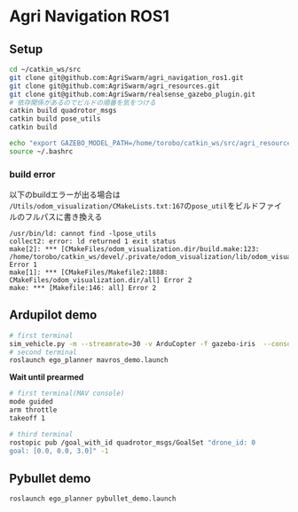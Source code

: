 # Agri Navigation ROS1

## Setup
```bash
cd ~/catkin_ws/src
git clone git@github.com:AgriSwarm/agri_navigation_ros1.git
git clone git@github.com:AgriSwarm/agri_resources.git
git clone git@github.com:AgriSwarm/realsense_gazebo_plugin.git
# 依存関係があるのでビルドの順番を気をつける
catkin build quadrotor_msgs
catkin build pose_utils
catkin build

echo "export GAZEBO_MODEL_PATH=/home/torobo/catkin_ws/src/agri_resources/models" >> ~/.bashrc
source ~/.bashrc
```

### build error
以下のbuildエラーが出る場合は
`/Utils/odom_visualization/CMakeLists.txt:167`の`pose_util`をビルドファイルのフルパスに書き換える

```
/usr/bin/ld: cannot find -lpose_utils
collect2: error: ld returned 1 exit status
make[2]: *** [CMakeFiles/odom_visualization.dir/build.make:123: /home/torobo/catkin_ws/devel/.private/odom_visualization/lib/odom_visualization/odom_visualization] Error 1
make[1]: *** [CMakeFiles/Makefile2:1888: CMakeFiles/odom_visualization.dir/all] Error 2
make: *** [Makefile:146: all] Error 2
```

## Ardupilot demo
```bash
# first terminal
sim_vehicle.py -m --streamrate=30 -v ArduCopter -f gazebo-iris  --console
# second terminal
roslaunch ego_planner mavros_demo.launch
```
**Wait until prearmed**

```bash
# first terminal(MAV console)
mode guided
arm throttle
takeoff 1
```

```bash
# third terminal
rostopic pub /goal_with_id quadrotor_msgs/GoalSet "drone_id: 0
goal: [0.0, 0.0, 3.0]" -1
```

## Pybullet demo
```bash
roslaunch ego_planner pybullet_demo.launch
```